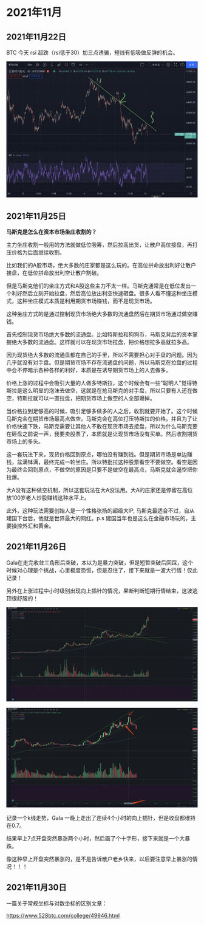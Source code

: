 # 2021年11月

## 2021年11月22日

BTC 今天 rsi 超跌（rsi低于30）加三点诱骗，短线有低吸做反弹的机会。

![img](./assets/17181637548855_.pic.jpg)

## 2021年11月25日

**马斯克是怎么在资本市场坐庄收割的？**

主力坐庄收割一般用的方法就做低位吸筹，然后拉高出货，让散户高位接盘，再打压价格为后面继续收割。

比如我们的A股市场，绝大多数的庄家都是这么玩的。在高位拼命放出利好让散户接盘，在低位拼命放出利空让散户割破。

但是马斯克他们的坐庄方式和A股这些主力不太一样。马斯克通常是在低位发出一个利好然后立刻开始拉盘，然后高位放出利空快速砸盘。很多人看不懂这种坐庄模式，这种坐庄模式本质是利用期货市场赚钱，而不是现货市场。

这种坐庄方式的是通过控制现货市场绝大多数的流通盘然后在期货市场通过做空赚钱。

首先控制现货市场绝大多数的流通盘。比如特斯拉和狗狗币，马斯克背后的资本掌握绝大多数的流通盘。这样就可以在现货市场拉盘，把价格想拉多高就拉多高。

因为现货绝大多数的流通盘都在自己的手里，所以不需要担心对手盘的问题。因为几乎就没有对手盘。但是期货市场不存在流通盘的问题，所以马斯克在拉盘的过程中会不停暗示各种各样的利好，本质是在诱导期货市场上的人去做多。

价格上涨的过程中会吸引大量的人做多特斯拉，这个时候会有一些"聪明人"觉得特斯拉是这么明显的泡沫去做空，这就是在抢马斯克的对手盘，所以只要有人还在做空，特斯拉就可以一直拉盘，把期货市场上做空的人全部爆掉。

当价格拉到足够高的时候，吸引足够多做多的人之后，收割就要开始了。这个时候马斯克会在期货市场最高点做空。马斯克会在高位打压特斯拉的价格，并且为了让价格快速下跌，马斯克需要让其他人不敢在现货市场去接盘，所以为什么马斯克要在砸盘之前说一声，我要卖股票了，本质就是让现货市场没有买单。然后收割期货市场上的多头。

这一套玩法下来，现货价格回到原点，哪怕没有赚到钱。但是期货市场是单边赚钱，盆满钵满，最终完成一轮坐庄。所以特批拉这种股票看空不要做空。看空是因为最终会回到原点，不做空的原因是只要不是做空在最高点，马斯克就会逼空把你拉爆。

大A没有这种做空机制，所以这套玩法在大A没法用。大A的庄家还是停留在高位放100岁老人炒股赚钱这种水平上。

此外，这种玩法需要创始人是一个性格张扬的超级大IP, 马斯克最适合不过，自从建国下台后，他就是世界最大的网红。p.s 建国当年也是这么在金融市场玩的，主要操控外汇和黄金。

## 2021年11月26日

Gala在走完收敛三角形后突破，本以为是暴力突破，但是短暂突破后回踩，这个时候对心理是个挑战，心里极度恐慌，但是忍住了，接下来就是一波大行情！仅此记录！

另外在上涨过程中小时级别出现向上插针的情况，果断判断短期行情结束，这波逃顶很舒服的！

![img](./assets/image-20211125185022207.png)

![img](./assets/image-20211126162931384.png)

记录一个k线走势，Gala 一晚上走出了连续4个小时的向上插针，但是收盘都维持在0.7。

结果早上7点开盘突然暴涨两个小时，然后画了个十字形，接下来就是一个大暴跌。

像这种早上开盘突然暴涨的，是不是告诉散户老乡快来，以后要注意早上暴涨的情况！！！

## 2021年11月30日

一篇关于常规坐标与对数坐标的区别文章：

https://www.528btc.com/college/49946.html